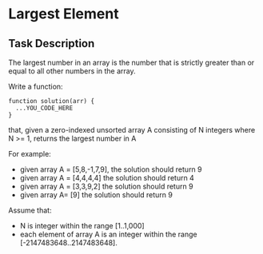 # Largest Element

## Task Description

The largest number in an array is the number that is strictly greater than or equal to all other numbers in the array.

Write a function:

```
function solution(arr) {
  ...YOU_CODE_HERE
}
```

that, given a zero-indexed unsorted array A consisting of N integers where N >= 1, returns the largest number in A 

For example:
* given array A = [5,8,-1,7,9], the solution should return 9
* given array A = [4,4,4,4] the solution should return 4
* given array A = [3,3,9,2] the solution should return 9
* given array A= [9] the solution should return 9

Assume that:
* N is integer within the range [1..1,000]
* each element of array A is an integer within the range [-2147483648..2147483648].
